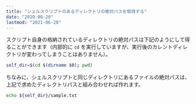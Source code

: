 ```yaml
---
title: "シェルスクリプトのあるディレクトリの絶対パスを取得する"
date: "2010-08-20"
lastmod: "2021-06-20"
---
```


スクリプト自身の格納されているディレクトリの絶対パスは下記のようにして得ることができます（内部的に `cd` を実行していますが、実行後のカレントディレクトリが変わってしまうことはありません）。

```bash
self_dir=$(cd $(dirname $0); pwd)
```

ちなみに、シェルスクリプトと同じディレクトリにあるファイルの絶対パスは、上記で求めたディレクトリパスと組み合わせれば作れます。

```bash
echo ${self_dir}/sample.txt
```


